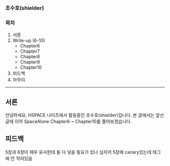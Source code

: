 ### 조수호(shielder)

### 목차
1. 서론
2. Write-up (6-10)
   - Chapter6
   - Chapter7
   - Chapter8
   - Chapter9
   - Chapter10
3. 피드백
4. 마무리

---
## 서론

안녕하세요, HSPACE 나이츠에서 활동중인 조수호(shielder)입니다. 본 글에서는 앞선 글에 이어 SpaceAlone Chapter6 ~ Chapter10를 풀어보겠습니다.
## 피드백

5장과 6장이 매우 유사한데 둘 다 넣을 필요가 있나
심지어 5장에 canary있는데 태그에 안 적혀있음

